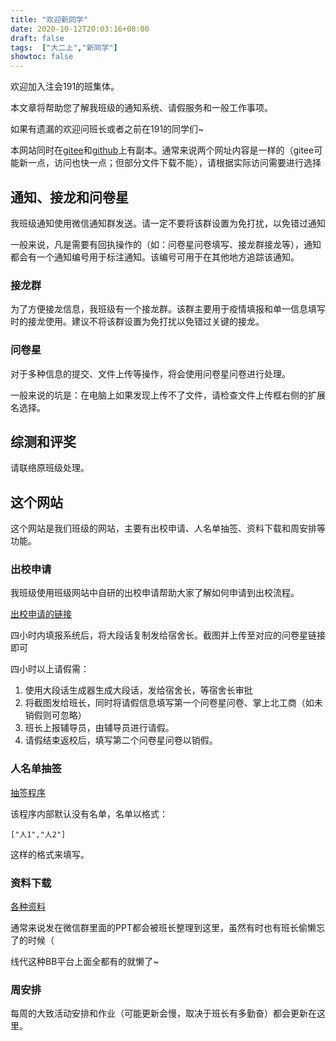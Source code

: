```yaml
---
title: "欢迎新同学"
date: 2020-10-12T20:03:16+08:00
draft: false
tags:  ["大二上","新同学"]
showtoc: false
---
```

欢迎加入注会191的班集体。

本文章将帮助您了解我班级的通知系统、请假服务和一般工作事项。

如果有遗漏的欢迎问班长或者之前在191的同学们~

本网站同时在[gitee](https://xqqy.gitee.io)和[github](https://xqqy.github.io)上有副本。通常来说两个网址内容是一样的（gitee可能新一点，访问也快一点；但部分文件下载不能），请根据实际访问需要进行选择

## 通知、接龙和问卷星

我班级通知使用微信通知群发送。请一定不要将该群设置为免打扰，以免错过通知

一般来说，凡是需要有回执操作的（如：问卷星问卷填写、接龙群接龙等），通知都会有一个通知编号用于标注通知。该编号可用于在其他地方追踪该通知。

### 接龙群

为了方便接龙信息，我班级有一个接龙群。该群主要用于疫情填报和单一信息填写时的接龙使用。建议不将该群设置为免打扰以免错过关键的接龙。

### 问卷星

对于多种信息的提交、文件上传等操作，将会使用问卷星问卷进行处理。

一般来说的坑是：在电脑上如果发现上传不了文件，请检查文件上传框右侧的扩展名选择。

## 综测和评奖

请联络原班级处理。

## 这个网站

这个网站是我们班级的网站，主要有出校申请、人名单抽签、资料下载和周安排等功能。

### 出校申请

我班级使用班级网站中自研的出校申请帮助大家了解如何申请到出校流程。

[出校申请的链接](../出校申请/)

四小时内填报系统后，将大段话复制发给宿舍长。截图并上传至对应的问卷星链接即可

四小时以上请假需：
1. 使用大段话生成器生成大段话，发给宿舍长，等宿舍长审批
2. 将截图发给班长，同时将请假信息填写第一个问卷星问卷、掌上北工商（如未销假则可忽略）
3. 班长上报辅导员，由辅导员进行请假。
4. 请假结束返校后，填写第二个问卷星问卷以销假。

### 人名单抽签

[抽签程序](../抽签程序/)

该程序内部默认没有名单，名单以格式：

```
["人1","人2"]
```

这样的格式来填写。

### 资料下载

[各种资料](../各种资料/)

通常来说发在微信群里面的PPT都会被班长整理到这里，虽然有时也有班长偷懒忘了的时候（

线代这种BB平台上面全都有的就懒了~

### 周安排

每周的大致活动安排和作业（可能更新会慢，取决于班长有多勤奋）都会更新在这里。
